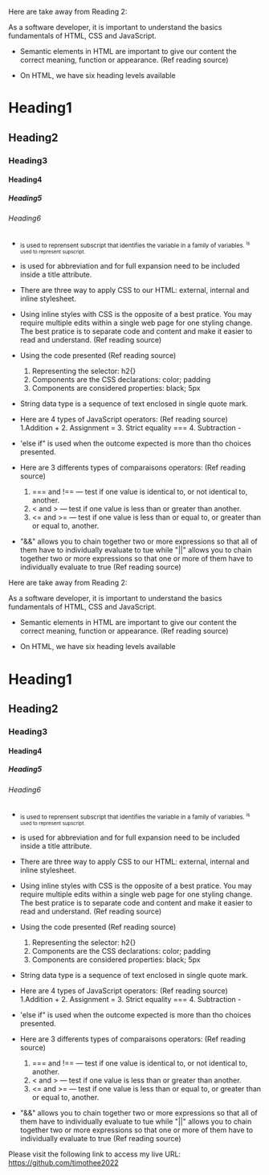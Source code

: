Here are take away from Reading 2:

As a software developer, it is important to understand the basics fundamentals of HTML, CSS and JavaScript. 

* Semantic elements in HTML are important to give our content the correct meaning, function or appearance. (Ref reading source)

* On HTML, we have six heading levels available

<h1>Heading1</h1>
<h2>Heading2</h2>
<h3>Heading3</h3>
<h4>Heading4</h4>
<h5>Heading5</h5>
<h6>Heading6</h6>

* <sub> is used to reprensent subscript that identifies the variable in a family of variables.
<sup> is used to represent supscript.

* <abbr> is used for abbreviation and for full expansion need to be included inside a title attribute.

* There are three way to apply CSS to our HTML: external, internal and inline stylesheet.

* Using inline styles with CSS is the opposite of a best pratice. You may require multiple edits within a single web page for one styling change. The best pratice is to separate code and content and make it easier to read and understand. (Ref reading source)

* Using the code presented (Ref reading source)
    1. Representing the selector: h2{}
    2. Components are the CSS declarations: color; padding
    3. Components are considered properties: black; 5px

* String data type is a sequence of text enclosed in single quote mark.

* Here are 4 types of JavaScript operators: (Ref reading source)
    1.Addition +
    2. Assignment =
    3. Strict equality ===
    4. Subtraction -

* 'else if" is used when the outcome expected is more than tho choices presented.

* Here are 3 differents types of comparaisons operators: (Ref reading source)
    1. === and !== — test if one value is identical to, or not identical to, another.
    2. < and > — test if one value is less than or greater than another.
    3. <= and >= — test if one value is less than or equal to, or greater than or equal to, another.

* "&&" allows you to chain together two or more expressions so that all of them have to individually evaluate to tue while "||" allows you to chain together two or more expressions so that one or more of them have to individually evaluate to true (Ref reading source)


Here are take away from Reading 2:

As a software developer, it is important to understand the basics fundamentals of HTML, CSS and JavaScript. 

* Semantic elements in HTML are important to give our content the correct meaning, function or appearance. (Ref reading source)

* On HTML, we have six heading levels available

<h1>Heading1</h1>
<h2>Heading2</h2>
<h3>Heading3</h3>
<h4>Heading4</h4>
<h5>Heading5</h5>
<h6>Heading6</h6>

* <sub> is used to reprensent subscript that identifies the variable in a family of variables.
<sup> is used to represent supscript.

* <abbr> is used for abbreviation and for full expansion need to be included inside a title attribute.

* There are three way to apply CSS to our HTML: external, internal and inline stylesheet.

* Using inline styles with CSS is the opposite of a best pratice. You may require multiple edits within a single web page for one styling change. The best pratice is to separate code and content and make it easier to read and understand. (Ref reading source)

* Using the code presented (Ref reading source)
    1. Representing the selector: h2{}
    2. Components are the CSS declarations: color; padding
    3. Components are considered properties: black; 5px

* String data type is a sequence of text enclosed in single quote mark.

* Here are 4 types of JavaScript operators: (Ref reading source)
    1.Addition +
    2. Assignment =
    3. Strict equality ===
    4. Subtraction -

* 'else if" is used when the outcome expected is more than tho choices presented.

* Here are 3 differents types of comparaisons operators: (Ref reading source)
    1. === and !== — test if one value is identical to, or not identical to, another.
    2. < and > — test if one value is less than or greater than another.
    3. <= and >= — test if one value is less than or equal to, or greater than or equal to, another.

* "&&" allows you to chain together two or more expressions so that all of them have to individually evaluate to tue while "||" allows you to chain together two or more expressions so that one or more of them have to individually evaluate to true (Ref reading source)

Please visit the following link to access my live URL: https://github.com/timothee2022
